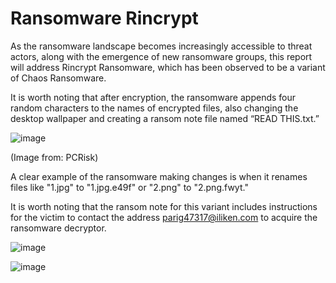 # Ransomware Rincrypt

As the ransomware landscape becomes increasingly accessible to threat actors, along with the emergence of new ransomware groups, this report will address Rincrypt Ransomware, which has been observed to be a variant of Chaos Ransomware.

It is worth noting that after encryption, the ransomware appends four random characters to the names of encrypted files, also changing the desktop wallpaper and creating a ransom note file named “READ THIS.txt.”

![image](https://github.com/user-attachments/assets/449a98e7-7163-4416-96ab-705fa9f3063b)

(Image from: PCRisk)

A clear example of the ransomware making changes is when it renames files like "1.jpg" to "1.jpg.e49f" or "2.png" to "2.png.fwyt."

It is worth noting that the ransom note for this variant includes instructions for the victim to contact the address parig47317@iliken.com to acquire the ransomware decryptor.

![image](https://github.com/user-attachments/assets/87529e66-84ec-4dab-9a84-1647b2e744b1)

![image](https://github.com/user-attachments/assets/8dff98e3-591d-4aae-88e1-791525a2d42b)
